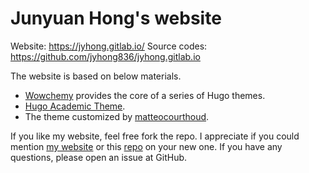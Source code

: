 Junyuan Hong's website
=======

Website: https://jyhong.gitlab.io/
Source codes: https://github.com/jyhong836/jyhong.gitlab.io

The website is based on below materials.
* [Wowchemy](https://wowchemy.com/?utm_campaign=poweredby) provides the core of a series of Hugo themes.
* [Hugo Academic Theme](https://github.com/wowchemy/starter-hugo-academic).
* The theme customized by [matteocourthoud](https://github.com/matteocourthoud/custom-wowchemy-theme).

If you like my website, feel free fork the repo. I appreciate if you could mention [my website](https://jyhong.gitlab.io/) or this [repo](https://github.com/jyhong836/jyhong.gitlab.io) on your new one.
If you have any questions, please open an issue at GitHub.
